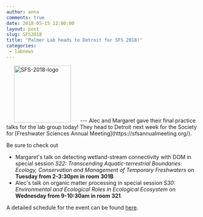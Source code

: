 ```yaml
---
author: anna
comments: true
date: 2018-05-15 12:00:00
layout: post
slug: SFS2018
title: "Palmer Lab heads to Detroit for SFS 2018!"
categories:
 - labnews
---
```

<img src="{{ site.url }}/img/newsphotos/logo_Detroit_2018.png" alt="SFS-2018-logo" width="150px" hspace="20px">
---
Alec and Margaret gave their final practice talks for the lab group today!
They head to Detroit next week for the Society for [Freshwater Sciences Annual Meeting](https://sfsannualmeeting.org/). 


Be sure to check out 
* Margaret's talk on detecting wetland-stream connectivity with DOM in special session *S22: Transcending Aquatic-terrestrial Boundaries: Ecology, Conservation and Management of Temporary Freshwaters* on **Tuesday from 2-3:30pm in room 301B**
* Alec's talk on organic matter processing in special session *S30: Environmental and Ecological Roles in Ecological Ecosystem* on **Wednesday from 9-10:30am in room 321**. 


A detailed schedule for the event can be found [here](https://sfsannualmeeting.org/Schedule/Grid.cfm).
